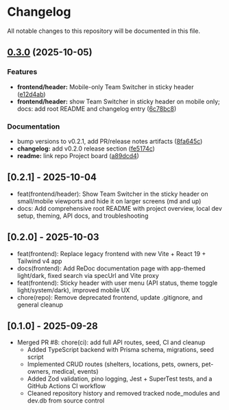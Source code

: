 # Changelog

All notable changes to this repository will be documented in this file.

## [0.3.0](https://github.com/BoldNight153/PetShelterRegistrySystem/compare/v0.2.1...v0.3.0) (2025-10-05)


### Features

* **frontend/header:** Mobile-only Team Switcher in sticky header ([e12d4ab](https://github.com/BoldNight153/PetShelterRegistrySystem/commit/e12d4ab8ced5dd547e321397f94e8319f5328166))
* **frontend/header:** show Team Switcher in sticky header on mobile only; docs: add root README and changelog entry ([6c78bc8](https://github.com/BoldNight153/PetShelterRegistrySystem/commit/6c78bc85bc206490b5f17b5b14cf6bb3708b2da1))


### Documentation

* bump versions to v0.2.1, add PR/release notes artifacts ([8fa645c](https://github.com/BoldNight153/PetShelterRegistrySystem/commit/8fa645c7dbeb1613dafbe5fc48ab279a7974f3a9))
* **changelog:** add v0.2.0 release section ([fe5174c](https://github.com/BoldNight153/PetShelterRegistrySystem/commit/fe5174c03cb26e35c54574de6668cd48325cbfeb))
* **readme:** link repo Project board ([a89dcd4](https://github.com/BoldNight153/PetShelterRegistrySystem/commit/a89dcd47eea49a512dbb9d194a6b88e58c3142c5))

## [0.2.1] - 2025-10-04
- feat(frontend/header): Show Team Switcher in the sticky header on small/mobile viewports and hide it on larger screens (md and up)
- docs: Add comprehensive root README with project overview, local dev setup, theming, API docs, and troubleshooting

## [0.2.0] - 2025-10-03
- feat(frontend): Replace legacy frontend with new Vite + React 19 + Tailwind v4 app
- docs(frontend): Add ReDoc documentation page with app-themed light/dark, fixed search via specUrl and Vite proxy
- feat(frontend): Sticky header with user menu (API status, theme toggle light/system/dark), improved mobile UX
- chore(repo): Remove deprecated frontend, update .gitignore, and general cleanup

## [0.1.0] - 2025-09-28
- Merged PR #8: chore(ci): add full API routes, seed, CI and cleanup
  - Added TypeScript backend with Prisma schema, migrations, seed script
  - Implemented CRUD routes (shelters, locations, pets, owners, pet-owners, medical, events)
  - Added Zod validation, pino logging, Jest + SuperTest tests, and a GitHub Actions CI workflow
  - Cleaned repository history and removed tracked node_modules and dev.db from source control

